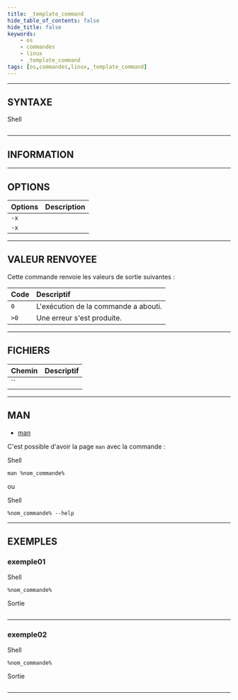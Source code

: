 ```yaml
---
title: _template_command
hide_table_of_contents: false
hide_title: false
keywords:
    - os
    - commandes
    - linux
    - _template_command
tags: [os,commandes,linux,_template_command]
---
```


----

## SYNTAXE

<span class="code_language">Shell</span>

```shell

```

----

## INFORMATION



----

## OPTIONS

|Options|Description|
|:------|:----------|
|`-x`||
|`-x`||

----

## VALEUR RENVOYEE

Cette commande renvoie les valeurs de sortie suivantes :

|Code|Descriptif|
|:------|:---------|
|`0`|L'exécution de la commande a abouti.|
|`>0`|Une erreur s'est produite.|

----

## FICHIERS

|Chemin|Descriptif|
|:------|:---------|
|``||

----

## MAN

- [man](https://manpages.ubuntu.com/manpages/noble/fr/man1/)

C'est possible d'avoir la page `man` avec la commande : 

<span class="code_language">Shell</span>

```shell
man %nom_commande%
```

ou

<span class="code_language">Shell</span>

```shell
%nom_commande% --help
```

----

## EXEMPLES

### exemple01

<span class="code_language">Shell</span>

```shell
%nom_commande%
```

<span class="code_language">Sortie</span>

```text

```

----

### exemple02

<span class="code_language">Shell</span>

```shell
%nom_commande%
```

<span class="code_language">Sortie</span>

```text

```

----
